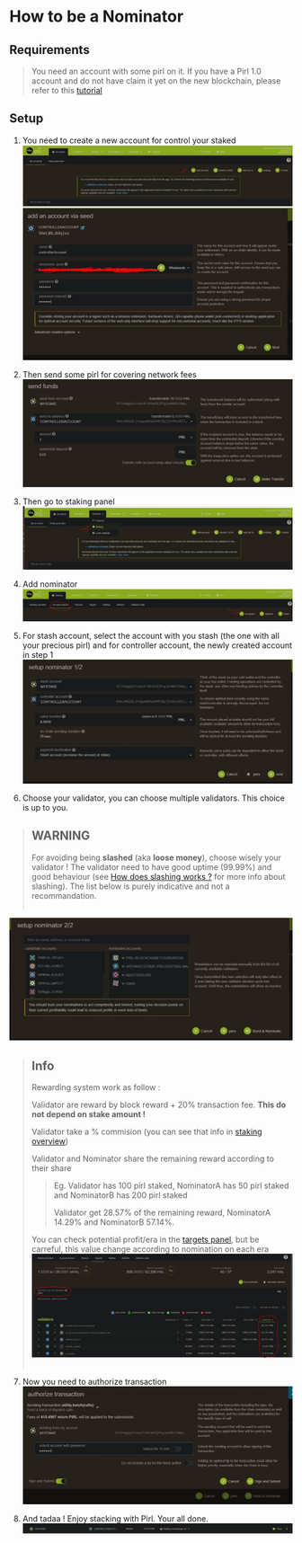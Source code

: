# How to be a Nominator

## Requirements
>
>You need an account with some pirl on it. If you have a Pirl 1.0 account and do not have claim it yet on the new blockchain, please refer to this [tutorial](https://docs.pirl.io/migrate/claims_coins.html) 
>

## Setup
1) You need to create a new account for control your staked
![Nominate](media/Nominate_1.JPG)
![Nominate](media/Nominate_2.JPG)

2) Then send some pirl for covering network fees
![Nominate](media/Nominate_2bis.JPG)

3) Then go to staking panel
![Nominate](media/Nominate_3.JPG)

4) Add nominator
![Nominate](media/Nominate_4.JPG)

5) For stash account, select the account with you stash (the one with all your precious pirl) and for controller account, the newly created account in step 1
![Nominate](media/Nominate_5.JPG)

6) Choose your validator, you can choose multiple validators. This choice is up to you. 

> ## WARNING
> For avoiding being <strong>slashed</strong> (aka <strong>loose money</strong>), choose wisely your validator !
> The validator need to have good uptime (99.99%) and good behaviour (see [How does slashing works ?](https://docs.pirl.io/migrate/in_brief.html#how-does-slashing-works-) for more info about slashing).
> The list below is purely indicative and not a recommandation.
><br></br>

![Nominate](media/Nominate_6.JPG)

> ## Info
> Rewarding system work as follow :
>
> Validator are reward by block reward + 20% transaction fee. <strong>This do not depend on stake amount ! </strong>
>
> Validator take a % commision (you can see that info in [staking overview](https://explorer.pirl.network/#/staking))
>
> Validator and Nominator share the remaining reward according to their share
>
>> Eg. Validator has 100 pirl staked, NominatorA has  50 pirl staked and NominatorB has 200 pirl staked
>>
>> Validator get 28.57% of the remaining reward, NominatorA 14.29% and NominatorB 57.14%.
>
> You can check potential profit/era in the [targets panel](https://explorer.pirl.network/#/staking/targets),
> but be carreful, this value change according to nomination on each era
>![NominatorProfit](media/profitNominator.JPG)
><br></br>

7) Now you need to authorize transaction
![Nominate](media/Nominate_7.JPG)

8) And tadaa ! Enjoy stacking with Pirl. Your all done.
![Nominate](media/Nominate_8.JPG)